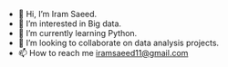 - 👋 Hi, I’m Iram Saeed.
- 👀 I’m interested in Big data.
- 🌱 I’m currently learning Python.
- 💞️ I’m looking to collaborate on data analysis projects.
- 📫 How to reach me iramsaeed11@gmail.com

<!---
SaeedIram/SaeedIram is a ✨ special ✨ repository because its `README.md` (this file) appears on your GitHub profile.
You can click the Preview link to take a look at your changes.
--->
